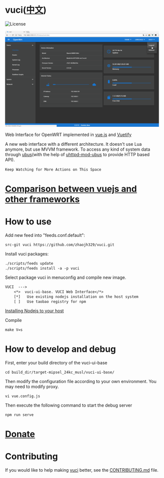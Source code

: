 # vuci([中文](https://github.com/zhaojh329/vuci/blob/master/README_ZH.md))

![](https://img.shields.io/badge/license-LGPL2-brightgreen.svg?style=plastic "License")

![](/screen-be6656a.gif)

Web Interface for OpenWRT implemented in [vue.js](https://github.com/vuejs/vue) and [Vuetify](https://vuetifyjs.com)

A new web interface with a different architecture. It doesn't use Lua anymore, but use MVVM framework.
To access any kind of system data through [ubus](https://wiki.openwrt.org/doc/techref/ubus)(with the help of
[uhttpd-mod-ubus](https://wiki.openwrt.org/doc/techref/ubus#access_to_ubus_over_http) to provide HTTP based API).

`Keep Watching for More Actions on This Space`

# [Comparison between vuejs and other frameworks](https://vuejs.org/v2/guide/comparison.html)

# How to use
Add new feed into "feeds.conf.default":
    
    src-git vuci https://github.com/zhaojh329/vuci.git

Install vuci packages:
    
    ./scripts/feeds update
    ./scripts/feeds install -a -p vuci

Select package vuci in menuconfig and compile new image.

    VUCI  --->
        <*>  vuci-ui-base. VUCI Web Interface</*>
        [*]   Use existing nodejs installation on the host system
        [ ]   Use taobao registry for npm

[Installing Nodejs to your host](https://nodejs.org/en/download/package-manager/)

Compile

    make V=s

# How to develop and debug
First, enter your build directory of the vuci-ui-base

	cd build_dir/target-mipsel_24kc_musl/vuci-ui-base/

Then modify the configuration file according to your own environment.
You may need to modify proxy.

	vi vue.config.js

Then execute the following command to start the debug server

	npm run serve

# [Donate](https://gitee.com/zhaojh329/vuci#project-donate-overview)

# Contributing
If you would like to help making [vuci](https://github.com/zhaojh329/vuci) better,
see the [CONTRIBUTING.md](https://github.com/zhaojh329/vuci/blob/master/CONTRIBUTING.md) file.
